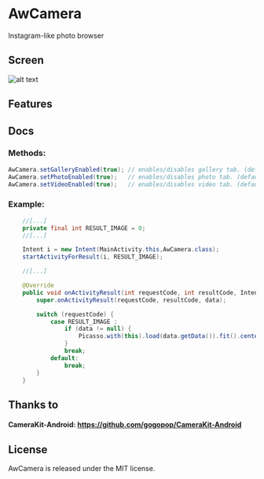# AwCamera
Instagram-like photo browser
## Screen
![alt text](http://www.lucabarbara.com/awcamera/screen1.png)
## Features

## Docs
### Methods:
```java
AwCamera.setGalleryEnabled(true); // enables/disables gallery tab. (default: true)
AwCamera.setPhotoEnabled(true);   // enables/disables photo tab. (default: true)
AwCamera.setVideoEnabled(true);   // enables/disables video tab. (default: true)
```
### Example:
```java
    //[...]
    private final int RESULT_IMAGE = 0;
    //[...]

    Intent i = new Intent(MainActivity.this,AwCamera.class);
    startActivityForResult(i, RESULT_IMAGE);

    //[...]

    @Override
    public void onActivityResult(int requestCode, int resultCode, Intent data) {
        super.onActivityResult(requestCode, resultCode, data);

        switch (requestCode) {
            case RESULT_IMAGE :
                if (data != null) {
                    Picasso.with(this).load(data.getData()).fit().centerCrop().into(mImageView);
                }
                break;
            default:
                break;
        }
    }
```

## Thanks to
#### CameraKit-Android: https://github.com/gogopop/CameraKit-Android

## License
AwCamera is released under the MIT license.

